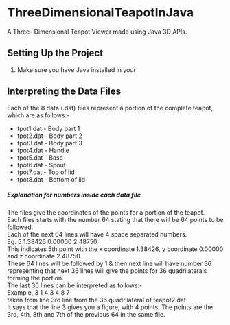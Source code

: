 # ThreeDimensionalTeapotInJava
A Three- Dimensional Teapot Viewer made using Java 3D APIs.

## Setting Up the Project
1. Make sure you have Java installed in your



## Interpreting the Data Files
Each of the 8 data (.dat) files represent a portion of the complete teapot, which are as follows:-
* tpot1.dat - Body part 1
* tpot2.dat - Body part 2
* tpot3.dat - Body part 3
* tpot4.dat - Handle 
* tpot5.dat - Base 
* tpot6.dat - Spout
* tpot7.dat - Top of lid 
* tpot8.dat - Bottom of lid

##### Explanation for numbers inside each data file
The files give the coordinates of the points for a portion of the teapot.<br/>
Each files starts with the number 64 stating that there will be 64 points to be followed.<br/>
Each of the next 64 lines will have 4 space separated numbers. <br/>
Eg. 5     1.38426   0.00000   2.48750<br/>
This indicates 5th point with the x coordinate 1.38426, y coordinate 0.00000 and z coordinate 2.48750.<br/>
These 64 lines will be followed by 1 & then next line will have number 36 representing that next 36 lines will give the points for 36 quadrilaterals forming the portion.<br>
The last 36 lines can be interpreted as follows:-<br/>
Example, 3 1 4 3 4 8 7<br/>
taken from line 3rd line from the 36 quadrilateral of teapot2.dat<br/>
It says that the line 3 gives you a figure, with 4 points. The points are the 3rd, 4th, 8th and 7th of the previous 64 in the same file.<br/>
